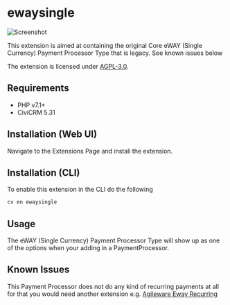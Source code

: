 # ewaysingle

![Screenshot](/images/screenshot.png)

This extension is aimed at containing the original Core eWAY (Single Currency) Payment Processor Type that is legacy. See known issues below

The extension is licensed under [AGPL-3.0](LICENSE.txt).

## Requirements

* PHP v7.1+
* CiviCRM 5.31

## Installation (Web UI)

Navigate to the Extensions Page and install the extension.

## Installation (CLI)

To enable this extension in the CLI do the following

```bash
cv en ewaysingle
```

## Usage

The eWAY (Single Currency) Payment Processor Type will show up as one of the options when your adding in a PaymentProcessor.

## Known Issues

This Payment Processor does not do any kind of recurring payments at all for that you would need another extension e.g. [Agileware Eway Recurring](https://github.com/agileware/au.com.agileware.ewayrecurring)
